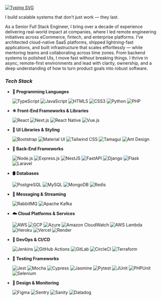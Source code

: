 [![Typing SVG](https://readme-typing-svg.herokuapp.com?font=Fira+Code&size=25&pause=1000&vCenter=true&width=900&height=60&lines=Inaldo+Monteiro;Senior+Full+Stack+Engineer+%7C+Solution+Architect)](https://git.io/typing-svg)

I build scalable systems that don’t just work — they last.

As a Senior Full Stack Engineer, I bring over a decade of experience delivering real-world impact at companies, where I led remote engineering initiatives across eCommerce, fintech, and enterprise platforms. I’ve architected cloud-native SaaS platforms, shipped lightning-fast applications, and built infrastructure that scales effortlessly — while mentoring teams and collaborating across time zones. From backend systems to polished UIs, I move fast without breaking things. I thrive in async, remote-first environments and lead with clarity, ownership, and a deep understanding of how to turn product goals into robust software.

### *Tech Stack*

- **🧠 Programming Languages**

  ![TypeScript](https://img.shields.io/badge/-TypeScript-007ACC?style=for-the-badge&logo=typescript&logoColor=white)
  ![JavaScript](https://img.shields.io/badge/-JavaScript-F7DF1E?style=for-the-badge&logo=javascript&logoColor=black)
  ![HTML5](https://img.shields.io/badge/-HTML5-E34F26?style=for-the-badge&logo=html5&logoColor=white)
  ![CSS3](https://img.shields.io/badge/-CSS3-1572B6?style=for-the-badge&logo=css3&logoColor=white)
  ![Python](https://img.shields.io/badge/-Python-3776AB?style=for-the-badge&logo=python&logoColor=white)
  ![PHP](https://img.shields.io/badge/-PHP-777BB4?style=for-the-badge&logo=php&logoColor=white)

- **⚛️ Front-End Frameworks & Libraries**

  ![React](https://img.shields.io/badge/-React-20232A?style=for-the-badge&logo=react&logoColor=61DAFB)
  ![Next.js](https://img.shields.io/badge/-Next.js-000000?style=for-the-badge&logo=nextdotjs&logoColor=white)
  ![React Native](https://img.shields.io/badge/-React%20Native-20232A?style=for-the-badge&logo=react&logoColor=61DAFB)
  ![Vue.js](https://img.shields.io/badge/-Vue.js-4FC08D?style=for-the-badge&logo=vuedotjs&logoColor=white)

- **🎨 UI Libraries & Styling**

  ![Bootstrap](https://img.shields.io/badge/-Bootstrap-7952B3?style=for-the-badge&logo=bootstrap&logoColor=white)
  ![Material UI](https://img.shields.io/badge/-Material%20UI-007FFF?style=for-the-badge&logo=mui&logoColor=white)
  ![Tailwind CSS](https://img.shields.io/badge/-Tailwind%20CSS-06B6D4?style=for-the-badge&logo=tailwindcss&logoColor=white)
  ![Tamagui](https://img.shields.io/badge/-Tamagui-06B6D4?style=for-the-badge&logo=tamagui&logoColor=white)
  ![Ant Design](https://img.shields.io/badge/-Ant%20Design-0170FE?style=for-the-badge&logo=antdesign&logoColor=white)

- **🧩 Back-End Frameworks**

  ![Node.js](https://img.shields.io/badge/-Node.js-339933?style=for-the-badge&logo=nodedotjs&logoColor=white)
  ![Express.js](https://img.shields.io/badge/-Express.js-000000?style=for-the-badge&logo=express&logoColor=white)
  ![NestJS](https://img.shields.io/badge/-NestJS-E0234E?style=for-the-badge&logo=nestjs&logoColor=white)
  ![FastAPI](https://img.shields.io/badge/-FastAPI-009688?style=for-the-badge&logo=fastapi&logoColor=white)
  ![Django](https://img.shields.io/badge/-Django-092E20?style=for-the-badge&logo=django&logoColor=white)
  ![Flask](https://img.shields.io/badge/-Flask-000000?style=for-the-badge&logo=flask&logoColor=white)
  ![Laravel](https://img.shields.io/badge/-Laravel-FF2D20?style=for-the-badge&logo=laravel&logoColor=white)

- **🛢️ Databases**

  ![PostgreSQL](https://img.shields.io/badge/-PostgreSQL-336791?style=for-the-badge&logo=postgresql&logoColor=white)
  ![MySQL](https://img.shields.io/badge/-MySQL-4479A1?style=for-the-badge&logo=mysql&logoColor=white)
  ![MongoDB](https://img.shields.io/badge/-MongoDB-47A248?style=for-the-badge&logo=mongodb&logoColor=white)
  ![Redis](https://img.shields.io/badge/-Redis-DC382D?style=for-the-badge&logo=redis&logoColor=white)

- **📩 Messaging & Streaming**

  ![RabbitMQ](https://img.shields.io/badge/-RabbitMQ-FF6600?style=for-the-badge&logo=rabbitmq&logoColor=white)
  ![Apache Kafka](https://img.shields.io/badge/-Kafka-231F20?style=for-the-badge&logo=apachekafka&logoColor=white)

- **☁️ Cloud Platforms & Services**

  ![AWS](https://img.shields.io/badge/-AWS-232F3E?style=for-the-badge&logo=amazonaws&logoColor=white)
  ![GCP](https://img.shields.io/badge/-GCP-4285F4?style=for-the-badge&logo=googlecloud&logoColor=white)
  ![Azure](https://img.shields.io/badge/-Azure-0078D4?style=for-the-badge&logo=microsoftazure&logoColor=white)
  ![Amazon CloudWatch](https://img.shields.io/badge/-CloudWatch-FF4F8B?style=for-the-badge&logo=amazoncloudwatch&logoColor=white)
  ![AWS Lambda](https://img.shields.io/badge/-AWS%20Lambda-FF9900?style=for-the-badge&logo=awslambda&logoColor=white)
  ![Heroku](https://img.shields.io/badge/-Heroku-430098?style=for-the-badge&logo=heroku&logoColor=white)
  ![Vercel](https://img.shields.io/badge/-Vercel-000000?style=for-the-badge&logo=vercel&logoColor=white)
  ![Render](https://img.shields.io/badge/-Render-46E3B7?style=for-the-badge&logo=render&logoColor=white)

- **🔧 DevOps & CI/CD**

  ![Jenkins](https://img.shields.io/badge/-Jenkins-D24939?style=for-the-badge&logo=jenkins&logoColor=white)
  ![GitHub Actions](https://img.shields.io/badge/-GitHub%20Actions-2088FF?style=for-the-badge&logo=githubactions&logoColor=white)
  ![GitLab](https://img.shields.io/badge/-GitLab-FC6D26?style=for-the-badge&logo=gitlab&logoColor=white)
  ![CircleCI](https://img.shields.io/badge/-CircleCI-343434?style=for-the-badge&logo=circleci&logoColor=white)
  ![Terraform](https://img.shields.io/badge/-Terraform-7B42BC?style=for-the-badge&logo=terraform&logoColor=white)

- **🧪 Testing Frameworks**

  ![Jest](https://img.shields.io/badge/-Jest-C21325?style=for-the-badge&logo=jest&logoColor=white)
  ![Mocha](https://img.shields.io/badge/-Mocha-8D6748?style=for-the-badge&logo=mocha&logoColor=white)
  ![Cypress](https://img.shields.io/badge/-Cypress-17202C?style=for-the-badge&logo=cypress&logoColor=white)
  ![Jasmine](https://img.shields.io/badge/-Jasmine-8A4182?style=for-the-badge&logo=jasmine&logoColor=white)
  ![Pytest](https://img.shields.io/badge/-Pytest-3776AB?style=for-the-badge&logo=python&logoColor=white)
  ![JUnit](https://img.shields.io/badge/-JUnit-25A162?style=for-the-badge&logo=junit5&logoColor=white)
  ![PHPUnit](https://img.shields.io/badge/-PHPUnit-4B8BBE?style=for-the-badge&logo=php&logoColor=white)
  ![Selenium](https://img.shields.io/badge/-Selenium-43B02A?style=for-the-badge&logo=selenium&logoColor=white)

- **📐 Design & Monitoring**

  ![Figma](https://img.shields.io/badge/-Figma-F24E1E?style=for-the-badge&logo=figma&logoColor=white)
  ![Sentry](https://img.shields.io/badge/-Sentry-362D59?style=for-the-badge&logo=sentry&logoColor=white)
  ![Sanity](https://img.shields.io/badge/-Sanity-F03E2F?style=for-the-badge&logo=sanity&logoColor=white)
  ![Datadog](https://img.shields.io/badge/-Datadog-632CA6?style=for-the-badge&logo=datadog&logoColor=white)
